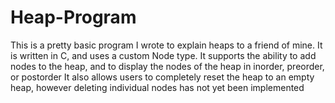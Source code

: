 # Heap-Program
This is a pretty basic program I wrote to explain heaps to a friend of mine. It is written in C, and uses a custom Node type. 
It supports the ability to add nodes to the heap, and to display the nodes of the heap in inorder, preorder, or postorder
It also allows users to completely reset the heap to an empty heap, however deleting individual nodes has not yet been implemented
